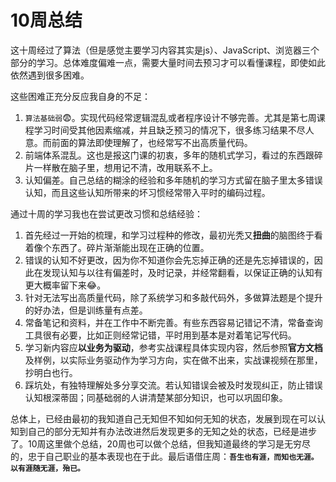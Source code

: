 # 10周总结

这十周经过了算法（但是感觉主要学习内容其实是js）、JavaScript、浏览器三个部分的学习。总体难度偏难一点，需要大量时间去预习才可以看懂课程，即使如此依然遇到很多困难。

这些困难正充分反应我自身的不足：

1. `算法基础弱`😨。实现代码经常逻辑混乱或者程序设计不够完善。尤其是第七周课程学习时间受其他因素缩减，并且缺乏预习的情况下，很多练习结果不尽人意。而前面的算法即使理解了，也经常写不出高质量代码。
2. 前端体系混乱。这也是报这门课的初衷，多年的随机式学习，看过的东西跟碎片一样散在脑子里，想用记不清，改用联系不上。
3. 认知偏差。自己总结的糊涂的经验和多年随机的学习方式留在脑子里太多错误认知，而且这些认知所带来的坏习惯经常带入平时的编码过程。

通过十周的学习我也在尝试更改习惯和总结经验：

1. 首先经过一开始的梳理，和学习过程种的修改，最初光秃又**扭曲**的脑图终于看着像个东西了。碎片渐渐能出现在正确的位置。
2. 错误的认知不好更改，因为你不知道你会先忘掉正确的还是先忘掉错误的，因此在发现认知与以往有偏差时，及时记录，并经常翻看，以保证正确的认知有更大概率留下来😂。
3. 针对无法写出高质量代码，除了系统学习和多敲代码外，多做算法题是个提升的好办法，但是训练量有点差。
4. 常备笔记和资料，并在工作中不断完善。有些东西容易记错记不清，常备查询工具很有必要，比如正则经常记错，平时用到基本是对着笔记写代码。
5. 学习新内容应**以业务为驱动**，参考实战课程具体实现内容，然后参照**官方文档**及样例，以实际业务驱动作为学习方向，实在做不出来，实战课视频在那里，抄明白也行。
6. 踩坑处，有独特理解处多分享交流。若认知错误会被及时发现纠正，防止错误认知根深蒂固；同基础弱的人讲清楚某部分知识，也可以巩固印象。

总体上，已经由最初的我知道自己无知但不知如何无知的状态，发展到现在可以认知到自己的部分无知并有办法改进然后发现更多的无知之处的状态，已经是进步了。10周这里做个总结，20周也可以做个总结，但我知道最终的学习是无穷尽的，忠于自己职业的基本表现也在于此。最后语借庄周：**`吾生也有涯，而知也无涯。以有涯随无涯，殆已。`**
